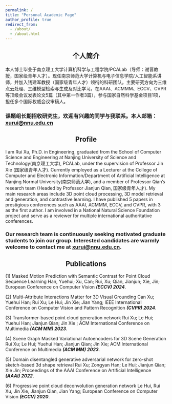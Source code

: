 ```yaml
---
permalink: /
title: "Personal Academic Page"
author_profile: true
redirect_from: 
  - /about/
  - /about.html
---
```

## <center> 个人简介 </center>
本人博士毕业于南京理工大学计算机科学与工程学院/PCALab（导师：谢晋教授，国家级青年人才）。现任南京师范大学计算机与电子信息学院/人工智能系讲师，并加入钱建军教授（国家级青年人才）领衔的科研团队。主要研究方向为三维点云处理、三维模型检索与生成及对比学习。在AAAI、ACMMM、ECCV、CVPR等顶级会议发表论文5篇（其中第一作者3篇），参与国家自然科学基金项目1项，担任多个国际权威会议审稿人。

### 课题组长期招收研究生，欢迎有兴趣的同学与我联系。本人邮箱：xurui@nnu.edu.cn


## <center> Profile </center>

I am Rui Xu, Ph.D. in Engineering, graduated from the School of Computer Science and Engineering at Nanjing University of Science and Technology(南京理工大学), PCALab, under the supervision of Professor Jin Xie (国家级青年人才). Currently employed as a Lecturer at the College of Computer and Electronic Information/Department of Artificial Intelligence at Nanjing Normal University(南京师范大学), and a member of Professor Qian’s research team (Headed by Professor Jianjun Qian, 国家级青年人才). My main research areas include 3D point cloud processing, 3D model retrieval and generation, and contrastive learning. I have published 5 papers in prestigious conferences such as AAAI, ACMMM, ECCV, and CVPR, with 3 as the first author. I am involved in a National Natural Science Foundation project and serve as a reviewer for multiple international authoritative conferences.

### Our research team is continuously seeking motivated graduate students to join our group. Interested candidates are warmly welcome to contact me at xurui@nnu.edu.cn.


## <center> Publications </center> ##
(1) Masked Motion Prediction with Semantic Contrast for Point Cloud Sequence Learning
Han, Yuehui; Xu, Can; Rui, Xu; Qian, Jianjun; Xie, Jin; 
European Conference on Computer Vision ***(ECCV) 2024***.

(2) Multi-Attribute Interactions Matter for 3D Visual Grounding
Can Xu; Yuehui Han; Rui Xu; Le Hui; Jin Xie; Jian Yang; 
IEEE International Conference on Computer Vision and Pattern Recognition ***(CVPR) 2024***.

(3) Transformer-based point cloud generation network 
Rui Xu; Le Hui; Yuehui Han; Jianjun Qian; Jin Xie ; 
ACM International Conference on Multimedia ***(ACM MM) 2023***.

(4) Scene Graph Masked Variational Autoencoders for 3D Scene Generation
Rui Xu; Le Hui; Yuehui Han; Jianjun Qian; Jin Xie; 
ACM International Conference on Multimedia ***(ACM MM) 2023***.

(5) Domain disentangled generative adversarial network for zero-shot sketch-based 3d shape retrieval
Rui Xu; Zongyan Han; Le Hui; Jianjun Qian; Xie Jin;
Proceedings of the AAAI Conference on Artificial Intelligence ***(AAAI) 2022***.

(6) Progressive point cloud deconvolution generation network
Le Hui, Rui Xu, Jin Xie, Jianjun Qian, Jian Yang;
European Conference on Computer Vision ***(ECCV) 2020***.




